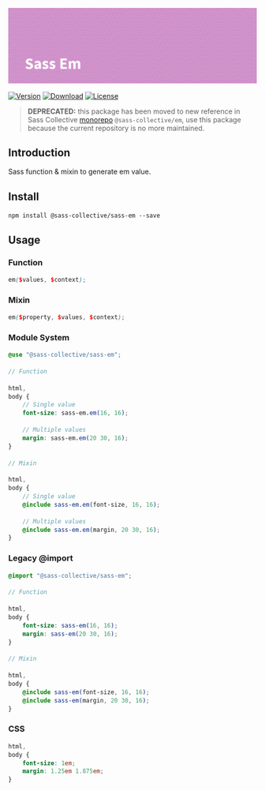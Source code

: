 ![Sass Em](.github/banner.png)

[![Version](https://flat.badgen.net/npm/v/@sass-collective/sass-em)](https://www.npmjs.com/package/@sass-collective/sass-em)
[![Download](https://flat.badgen.net/npm/dt/@sass-collective/sass-em)](https://www.npmjs.com/package/@sass-collective/sass-em)
[![License](https://flat.badgen.net/npm/license/@sass-collective/sass-em)](https://www.npmjs.com/package/@sass-collective/sass-em)

> **DEPRECATED:** this package has been moved to new reference in Sass Collective [monorepo](https://github.com/sass-collective/sass-collective/tree/master/packages/em) `@sass-collective/em`, use this package because the current repository is no more maintained.

## Introduction

Sass function & mixin to generate em value.

## Install

    npm install @sass-collective/sass-em --save

## Usage

### Function

```scss
em($values, $context);
```

### Mixin

```scss
em($property, $values, $context);
```

### Module System

```scss
@use "@sass-collective/sass-em";

// Function

html,
body {
    // Single value
    font-size: sass-em.em(16, 16);
    
    // Multiple values
    margin: sass-em.em(20 30, 16);
}

// Mixin

html,
body {
    // Single value
    @include sass-em.em(font-size, 16, 16);
    
    // Multiple values
    @include sass-em.em(margin, 20 30, 16);
}
```

### Legacy @import

```scss
@import "@sass-collective/sass-em";

// Function

html,
body {
    font-size: sass-em(16, 16);
    margin: sass-em(20 30, 16);
}

// Mixin

html,
body {
    @include sass-em(font-size, 16, 16);
    @include sass-em(margin, 20 30, 16);
}
```

### CSS

```css
html,
body {
    font-size: 1em;
    margin: 1.25em 1.875em;
}
```
